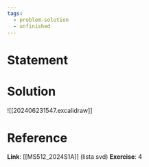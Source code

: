 ```yaml
---
tags:
  - problem-solution
  - unfinished
---
```

# Statement 


# Solution
![[202406231547.excalidraw]]

# Reference
**Link**: [[MS512_2024S1A]] (lista svd)
**Exercise**: 4